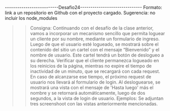 --------------------------Desafio24------------------------------
Formato: link a un repositorio en Github con el proyecto cargado. 
Sugerencia: no incluir los node_modules

>> Consigna: 
Continuando con el desafío de la clase anterior, vamos a incorporar un mecanismo sencillo que permita loguear un cliente por su nombre, mediante un formulario de ingreso.
Luego de que el usuario esté logueado, se mostrará sobre el contenido del sitio un cartel con el mensaje “Bienvenido” y el nombre de usuario. Este cartel tendrá un botón de deslogueo a su derecha.
Verificar que el cliente permanezca logueado en los reinicios de la página, mientras no expire el tiempo de inactividad de un minuto, que se recargará con cada request. En caso de alcanzarse ese tiempo, el próximo request de usuario nos llevará al formulario de login.
Al desloguearse, se mostrará una vista con el mensaje de 'Hasta luego' más el nombre y se retornará automáticamente, luego de dos segundos, a la vista de login de usuario.
>> Ejemplos:  Se adjuntan tres screenshoot con las vistas anteriormente mencionadas.
